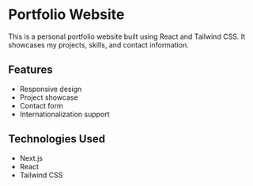 # Portfolio Website

This is a personal portfolio website built using React and Tailwind CSS. It showcases my projects, skills, and contact information.

## Features

- Responsive design
- Project showcase
- Contact form
- Internationalization support

## Technologies Used

- Next.js
- React
- Tailwind CSS
